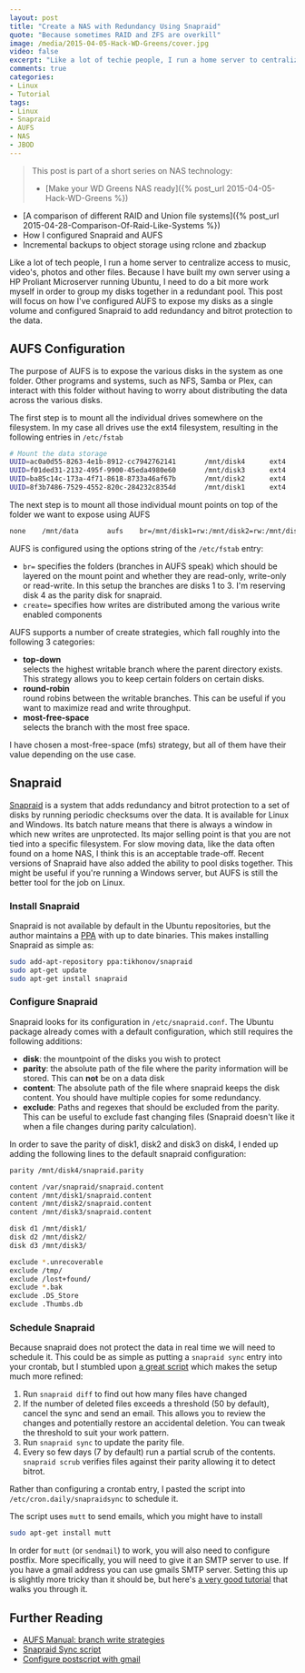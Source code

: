 ```yaml
---
layout: post
title: "Create a NAS with Redundancy Using Snapraid"
quote: "Because sometimes RAID and ZFS are overkill"
image: /media/2015-04-05-Hack-WD-Greens/cover.jpg
video: false
excerpt: "Like a lot of techie people, I run a home server to centralize access to music, video's, photos and other files. Because I have built my own server using a HP Proliant Microserver running Ubuntu, I need to do a bit more work myself in order to group my disks together in a redundant pool. This post will focus on how I've configured AUFS to expose my disks as a single volume and configured Snapraid to add redundancy and bitrot protection to the data."
comments: true
categories:
- Linux
- Tutorial
tags:
- Linux
- Snapraid
- AUFS
- NAS
- JBOD
---
```

> This post is part of a short series on NAS technology:
>
> - [Make your WD Greens NAS ready]({% post_url 2015-04-05-Hack-WD-Greens %})
- [A comparison of different RAID and Union file systems]({% post_url 2015-04-28-Comparison-Of-Raid-Like-Systems %})
- How I configured Snapraid and AUFS
- Incremental backups to object storage using rclone and zbackup

Like a lot of tech people, I run a home server to centralize access to music, video's, photos and other files. Because I have built my own server using a HP Proliant Microserver running Ubuntu, I need to do a bit more work myself in order to group my disks together in a redundant pool. This post will focus on how I've configured AUFS to expose my disks as a single volume and configured Snapraid to add redundancy and bitrot protection to the data.

## AUFS Configuration
The purpose of AUFS is to expose the various disks in the system as one folder. Other programs and systems, such as NFS, Samba or Plex, can interact with this folder without having to worry about distributing the data across the various disks.

The first step is to mount all the individual drives somewhere on the filesystem. In my case all drives use the ext4 filesystem, resulting in the following entries in `/etc/fstab`

```bash
# Mount the data storage
UUID=ac0a0d55-8263-4e1b-8912-cc7942762141       /mnt/disk4      ext4    noatime,defaults        0       0
UUID=f01ded31-2132-495f-9900-45eda4980e60       /mnt/disk3      ext4    noatime,defaults        0       0
UUID=ba85c14c-173a-4f71-8618-8733a46af67b       /mnt/disk2      ext4    noatime,defaults        0       0
UUID=8f3b7486-7529-4552-820c-284232c8354d       /mnt/disk1      ext4    noatime,defaults        0       0
```

The next step is to mount all those individual mount points on top of the folder we want to expose using AUFS

```bash
none    /mnt/data       aufs    br=/mnt/disk1=rw:/mnt/disk2=rw:/mnt/disk3=rw,create=mfs,auto    0       0
```

AUFS is configured using the options string of the `/etc/fstab` entry:

* `br=` specifies the folders (branches in AUFS speak) which should be layered on the mount point and whether they are read-only, write-only or read-write. In this setup the branches are disks 1 to 3. I'm reserving disk 4 as the parity disk for snapraid.
* `create=` specifies how writes are distributed among the various write enabled components

AUFS supports a number of create strategies, which fall roughly into the following 3 categories:

* **top-down**  
  selects the highest writable branch where the parent directory exists. This strategy allows you to keep certain folders on certain disks.
* **round-robin**  
  round robins between the writable branches. This can be useful if you want to maximize read and write throughput.
* **most-free-space**  
  selects the branch with the most free space.

I have chosen a most-free-space (mfs) strategy, but all of them have their value depending on the use case.


## Snapraid
[Snapraid](http://snapraid.sourceforge.net) is a system that adds redundancy and bitrot protection to a set of disks by running periodic checksums over the data. It is available for Linux and Windows. Its batch nature means that there is always a window in which new writes are unprotected. Its major selling point is that you are not tied into a specific filesystem. For slow moving data, like the data often found on a home NAS, I think this is an acceptable trade-off. Recent versions of Snapraid have also added the ability to pool disks together. This might be useful if you're running a Windows server, but AUFS is still the better tool for the job on Linux.

### Install Snapraid
Snapraid is not available by default in the Ubuntu repositories, but the author maintains a [PPA](https://launchpad.net/~tikhonov/+archive/ubuntu/snapraid) with up to date binaries. This makes installing Snapraid as simple as:

```bash
sudo add-apt-repository ppa:tikhonov/snapraid
sudo apt-get update
sudo apt-get install snapraid
```

### Configure Snapraid
Snapraid looks for its configuration in `/etc/snapraid.conf`. The Ubuntu package already comes with a default configuration, which still requires the following additions:

* **disk**: the mountpoint of the disks you wish to protect
* **parity**: the absolute path of the file where the parity information will be stored. This can **not** be on a data disk
* **content**: The absolute path of the file where snapraid keeps the disk content. You should have multiple copies for some redundancy.
* **exclude**: Paths and regexes that should be excluded from the parity. This can be useful to exclude fast changing files (Snapraid doesn't like it when a file changes during parity calculation).

In order to save the parity of disk1, disk2 and disk3 on disk4, I ended up adding the following lines to the default snapraid configuration:

```bash
parity /mnt/disk4/snapraid.parity

content /var/snapraid/snapraid.content
content /mnt/disk1/snapraid.content
content /mnt/disk2/snapraid.content
content /mnt/disk3/snapraid.content

disk d1 /mnt/disk1/
disk d2 /mnt/disk2/
disk d3 /mnt/disk3/

exclude *.unrecoverable
exclude /tmp/
exclude /lost+found/
exclude *.bak
exclude .DS_Store
exclude .Thumbs.db
```

### Schedule Snapraid
Because snapraid does not protect the data in real time we will need to schedule it. This could be as simple as putting a `snapraid sync` entry into your crontab, but I stumbled upon [a great script](http://zackreed.me/articles/83-updated-snapraid-sync-script) which makes the setup much more refined:

1. Run `snapraid diff` to find out how many files have changed
2. If the number of deleted files exceeds a threshold (50 by default), cancel the sync and send an email. This allows you to review the changes and potentially restore an accidental deletion. You can tweak the threshold to suit your work pattern.
3. Run `snapraid sync` to update the parity file.
4. Every so few days (7 by default) run a partial scrub of the contents. `snapraid scrub` verifies files against their parity allowing it to detect bitrot.

Rather than configuring a crontab entry, I pasted the script into `/etc/cron.daily/snapraidsync` to schedule it.

The script uses `mutt` to send emails, which you might have to install

```bash
sudo apt-get install mutt
```

In order for `mutt` (or `sendmail`) to work, you will also need to configure postfix. More specifically, you will need to give it an SMTP server to use. If you have a gmail address you can use gmails SMTP server. Setting this up is slightly more tricky than it should be, but here's [a very good tutorial](https://rtcamp.com/tutorials/linux/ubuntu-postfix-gmail-smtp/) that walks you through it.

## Further Reading

* [AUFS Manual: branch write strategies](http://aufs.sourceforge.net/aufs.html#Policies%20to%20Select%20One%20among%20Multiple%20Writable%20Branches)
* [Snapraid Sync script](http://zackreed.me/articles/83-updated-snapraid-sync-script)
* [Configure postscript with gmail](https://rtcamp.com/tutorials/linux/ubuntu-postfix-gmail-smtp/)
